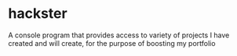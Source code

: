 # hackster
A console program that provides access to variety of projects I have created and will create, for the purpose of boosting my portfolio
